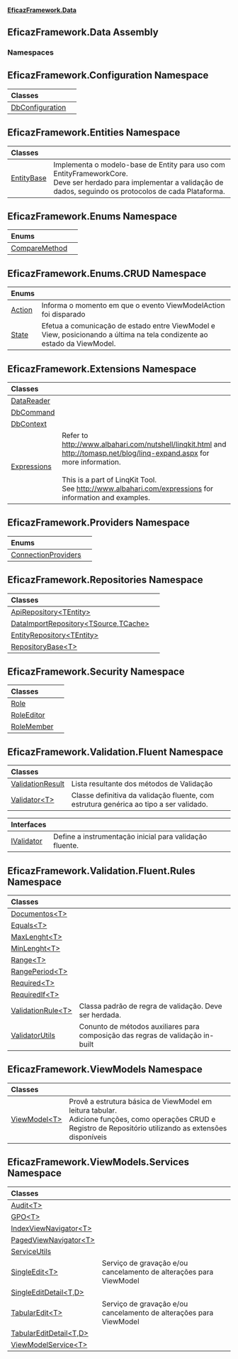 #### [EficazFramework.Data](EficazFrameworkData.md 'EficazFramework Data')

## EficazFramework.Data Assembly
### Namespaces

<a name='EficazFramework.Configuration'></a>

## EficazFramework.Configuration Namespace

| Classes | |
| :--- | :--- |
| [DbConfiguration](EficazFramework.Configuration/DbConfiguration.md 'EficazFramework.Configuration.DbConfiguration') | |

<a name='EficazFramework.Entities'></a>

## EficazFramework.Entities Namespace

| Classes | |
| :--- | :--- |
| [EntityBase](EficazFramework.Entities/EntityBase.md 'EficazFramework.Entities.EntityBase') | Implementa o modelo-base de Entity para uso com EntityFrameworkCore.<br/>Deve ser herdado para implementar a validação de dados, seguindo os protocolos de cada Plataforma. |

<a name='EficazFramework.Enums'></a>

## EficazFramework.Enums Namespace

| Enums | |
| :--- | :--- |
| [CompareMethod](EficazFramework.Enums/CompareMethod.md 'EficazFramework.Enums.CompareMethod') | |

<a name='EficazFramework.Enums.CRUD'></a>

## EficazFramework.Enums.CRUD Namespace

| Enums | |
| :--- | :--- |
| [Action](EficazFramework.Enums.CRUD/Action.md 'EficazFramework.Enums.CRUD.Action') | Informa o momento em que o evento ViewModelAction foi disparado |
| [State](EficazFramework.Enums.CRUD/State.md 'EficazFramework.Enums.CRUD.State') | Efetua a comunicação de estado entre ViewModel e View, posicionando a última na tela condizente ao estado da ViewModel. |

<a name='EficazFramework.Extensions'></a>

## EficazFramework.Extensions Namespace

| Classes | |
| :--- | :--- |
| [DataReader](EficazFramework.Extensions/DataReader.md 'EficazFramework.Extensions.DataReader') | |
| [DbCommand](EficazFramework.Extensions/DbCommand.md 'EficazFramework.Extensions.DbCommand') | |
| [DbContext](EficazFramework.Extensions/DbContext.md 'EficazFramework.Extensions.DbContext') | |
| [Expressions](EficazFramework.Extensions/Expressions.md 'EficazFramework.Extensions.Expressions') | Refer to http://www.albahari.com/nutshell/linqkit.html and<br/>http://tomasp.net/blog/linq-expand.aspx for more information.<br/><br/>This is a part of LinqKit Tool.<br/>See http://www.albahari.com/expressions for information and examples. |

<a name='EficazFramework.Providers'></a>

## EficazFramework.Providers Namespace

| Enums | |
| :--- | :--- |
| [ConnectionProviders](EficazFramework.Providers/ConnectionProviders.md 'EficazFramework.Providers.ConnectionProviders') | |

<a name='EficazFramework.Repositories'></a>

## EficazFramework.Repositories Namespace

| Classes | |
| :--- | :--- |
| [ApiRepository&lt;TEntity&gt;](EficazFramework.Repositories/ApiRepository_TEntity_.md 'EficazFramework.Repositories.ApiRepository<TEntity>') | |
| [DataImportRepository&lt;TSource,TCache&gt;](EficazFramework.Repositories/DataImportRepository_TSource,TCache_.md 'EficazFramework.Repositories.DataImportRepository<TSource,TCache>') | |
| [EntityRepository&lt;TEntity&gt;](EficazFramework.Repositories/EntityRepository_TEntity_.md 'EficazFramework.Repositories.EntityRepository<TEntity>') | |
| [RepositoryBase&lt;T&gt;](EficazFramework.Repositories/RepositoryBase_T_.md 'EficazFramework.Repositories.RepositoryBase<T>') | |

<a name='EficazFramework.Security'></a>

## EficazFramework.Security Namespace

| Classes | |
| :--- | :--- |
| [Role](EficazFramework.Security/Role.md 'EficazFramework.Security.Role') | |
| [RoleEditor](EficazFramework.Security/RoleEditor.md 'EficazFramework.Security.RoleEditor') | |
| [RoleMember](EficazFramework.Security/RoleMember.md 'EficazFramework.Security.RoleMember') | |

<a name='EficazFramework.Validation.Fluent'></a>

## EficazFramework.Validation.Fluent Namespace

| Classes | |
| :--- | :--- |
| [ValidationResult](EficazFramework.Validation.Fluent/ValidationResult.md 'EficazFramework.Validation.Fluent.ValidationResult') | Lista resultante dos métodos de Validação |
| [Validator&lt;T&gt;](EficazFramework.Validation.Fluent/Validator_T_.md 'EficazFramework.Validation.Fluent.Validator<T>') | Classe definitiva da validação fluente, com estrutura genérica ao tipo a ser validado. |

| Interfaces | |
| :--- | :--- |
| [IValidator](EficazFramework.Validation.Fluent/IValidator.md 'EficazFramework.Validation.Fluent.IValidator') | Define a instrumentação inicial para validação fluente. |

<a name='EficazFramework.Validation.Fluent.Rules'></a>

## EficazFramework.Validation.Fluent.Rules Namespace

| Classes | |
| :--- | :--- |
| [Documentos&lt;T&gt;](EficazFramework.Validation.Fluent.Rules/Documentos_T_.md 'EficazFramework.Validation.Fluent.Rules.Documentos<T>') | |
| [Equals&lt;T&gt;](EficazFramework.Validation.Fluent.Rules/Equals_T_.md 'EficazFramework.Validation.Fluent.Rules.Equals<T>') | |
| [MaxLenght&lt;T&gt;](EficazFramework.Validation.Fluent.Rules/MaxLenght_T_.md 'EficazFramework.Validation.Fluent.Rules.MaxLenght<T>') | |
| [MinLenght&lt;T&gt;](EficazFramework.Validation.Fluent.Rules/MinLenght_T_.md 'EficazFramework.Validation.Fluent.Rules.MinLenght<T>') | |
| [Range&lt;T&gt;](EficazFramework.Validation.Fluent.Rules/Range_T_.md 'EficazFramework.Validation.Fluent.Rules.Range<T>') | |
| [RangePeriod&lt;T&gt;](EficazFramework.Validation.Fluent.Rules/RangePeriod_T_.md 'EficazFramework.Validation.Fluent.Rules.RangePeriod<T>') | |
| [Required&lt;T&gt;](EficazFramework.Validation.Fluent.Rules/Required_T_.md 'EficazFramework.Validation.Fluent.Rules.Required<T>') | |
| [RequiredIf&lt;T&gt;](EficazFramework.Validation.Fluent.Rules/RequiredIf_T_.md 'EficazFramework.Validation.Fluent.Rules.RequiredIf<T>') | |
| [ValidationRule&lt;T&gt;](EficazFramework.Validation.Fluent.Rules/ValidationRule_T_.md 'EficazFramework.Validation.Fluent.Rules.ValidationRule<T>') | Classa padrão de regra de validação. Deve ser herdada. |
| [ValidatorUtils](EficazFramework.Validation.Fluent.Rules/ValidatorUtils.md 'EficazFramework.Validation.Fluent.Rules.ValidatorUtils') | Conunto de métodos auxiliares para composição das regras de validação in-built |

<a name='EficazFramework.ViewModels'></a>

## EficazFramework.ViewModels Namespace

| Classes | |
| :--- | :--- |
| [ViewModel&lt;T&gt;](EficazFramework.ViewModels/ViewModel_T_.md 'EficazFramework.ViewModels.ViewModel<T>') | Provê a estrutura básica de ViewModel em leitura tabular.<br/>Adicione funções, como operações CRUD e Registro de Repositório utilizando as extensões disponíveis |

<a name='EficazFramework.ViewModels.Services'></a>

## EficazFramework.ViewModels.Services Namespace

| Classes | |
| :--- | :--- |
| [Audit&lt;T&gt;](EficazFramework.ViewModels.Services/Audit_T_.md 'EficazFramework.ViewModels.Services.Audit<T>') | |
| [GPO&lt;T&gt;](EficazFramework.ViewModels.Services/GPO_T_.md 'EficazFramework.ViewModels.Services.GPO<T>') | |
| [IndexViewNavigator&lt;T&gt;](EficazFramework.ViewModels.Services/IndexViewNavigator_T_.md 'EficazFramework.ViewModels.Services.IndexViewNavigator<T>') | |
| [PagedViewNavigator&lt;T&gt;](EficazFramework.ViewModels.Services/PagedViewNavigator_T_.md 'EficazFramework.ViewModels.Services.PagedViewNavigator<T>') | |
| [ServiceUtils](EficazFramework.ViewModels.Services/ServiceUtils.md 'EficazFramework.ViewModels.Services.ServiceUtils') | |
| [SingleEdit&lt;T&gt;](EficazFramework.ViewModels.Services/SingleEdit_T_.md 'EficazFramework.ViewModels.Services.SingleEdit<T>') | Serviço de gravação e/ou cancelamento de alterações para ViewModel |
| [SingleEditDetail&lt;T,D&gt;](EficazFramework.ViewModels.Services/SingleEditDetail_T,D_.md 'EficazFramework.ViewModels.Services.SingleEditDetail<T,D>') | |
| [TabularEdit&lt;T&gt;](EficazFramework.ViewModels.Services/TabularEdit_T_.md 'EficazFramework.ViewModels.Services.TabularEdit<T>') | Serviço de gravação e/ou cancelamento de alterações para ViewModel |
| [TabularEditDetail&lt;T,D&gt;](EficazFramework.ViewModels.Services/TabularEditDetail_T,D_.md 'EficazFramework.ViewModels.Services.TabularEditDetail<T,D>') | |
| [ViewModelService&lt;T&gt;](EficazFramework.ViewModels.Services/ViewModelService_T_.md 'EficazFramework.ViewModels.Services.ViewModelService<T>') | |
